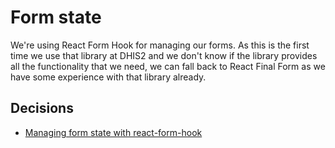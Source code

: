 # Form state

We're using React Form Hook for managing our forms. As this is the first time
we use that library at DHIS2 and we don't know if the library provides all the
functionality that we need, we can fall back to React Final Form as we have
some experience with that library already.

## Decisions

* [Managing form state with react-form-hook](./decisions/0002-form-state.md)
